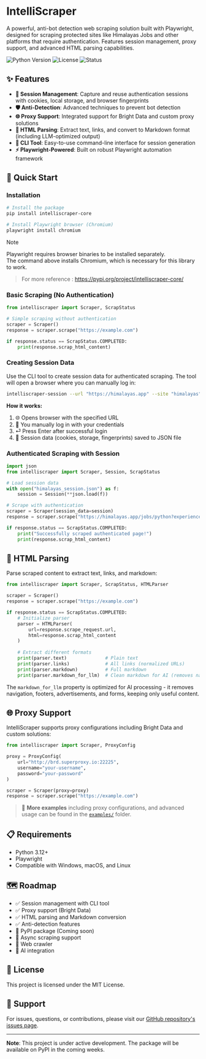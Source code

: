 # IntelliScraper

A powerful, anti-bot detection web scraping solution built with Playwright, designed for scraping protected sites like Himalayas Jobs and other platforms that require authentication. Features session management, proxy support, and advanced HTML parsing capabilities.

![Python Version](https://img.shields.io/badge/python-3.12%2B-blue)
![License](https://img.shields.io/badge/license-MIT-green)
![Status](https://img.shields.io/badge/status-active-success)

## ✨ Features

- **🔐 Session Management**: Capture and reuse authentication sessions with cookies, local storage, and browser fingerprints
- **🛡️ Anti-Detection**: Advanced techniques to prevent bot detection
- **🌐 Proxy Support**: Integrated support for Bright Data and custom proxy solutions
- **📝 HTML Parsing**: Extract text, links, and convert to Markdown format (including LLM-optimized output)
- **🎯 CLI Tool**: Easy-to-use command-line interface for session generation
- **⚡ Playwright-Powered**: Built on robust Playwright automation framework

## 🚀 Quick Start

### Installation

```bash
# Install the package
pip install intelliscraper-core

# Install Playwright browser (Chromium)
playwright install chromium
```
> [!NOTE]  
> Playwright requires browser binaries to be installed separately.  
> The command above installs Chromium, which is necessary for this library to work.  

> For more reference : https://pypi.org/project/intelliscraper-core/

### Basic Scraping (No Authentication)

```python
from intelliscraper import Scraper, ScrapStatus

# Simple scraping without authentication
scraper = Scraper()
response = scraper.scrape("https://example.com")

if response.status == ScrapStatus.COMPLETED:
    print(response.scrap_html_content)
```

### Creating Session Data

Use the CLI tool to create session data for authenticated scraping. The tool will open a browser where you can manually log in:

```bash
intelliscraper-session --url "https://himalayas.app" --site "himalayas" --output "./himalayas_session.json"
```

**How it works:**
1. 🌐 Opens browser with the specified URL
2. 🔐 You manually log in with your credentials
3. ⏎ Press Enter after successful login
4. 💾 Session data (cookies, storage, fingerprints) saved to JSON file

### Authenticated Scraping with Session

```python
import json
from intelliscraper import Scraper, Session, ScrapStatus

# Load session data
with open("himalayas_session.json") as f:
    session = Session(**json.load(f))

# Scrape with authentication
scraper = Scraper(session_data=session)
response = scraper.scrape("https://himalayas.app/jobs/python?experience=entry-level%2Cmid-level")

if response.status == ScrapStatus.COMPLETED:
    print("Successfully scraped authenticated page!")
    print(response.scrap_html_content)
```

## 📝 HTML Parsing

Parse scraped content to extract text, links, and markdown:

```python
from intelliscraper import Scraper, ScrapStatus, HTMLParser

scraper = Scraper()
response = scraper.scrape("https://example.com")

if response.status == ScrapStatus.COMPLETED:
    # Initialize parser
    parser = HTMLParser(
        url=response.scrape_request.url,
        html=response.scrap_html_content
    )
    
    # Extract different formats
    print(parser.text)              # Plain text
    print(parser.links)             # All links (normalized URLs)
    print(parser.markdown)          # Full markdown
    print(parser.markdown_for_llm)  # Clean markdown for AI (removes nav, footer, ads)
```

The `markdown_for_llm` property is optimized for AI processing - it removes navigation, footers, advertisements, and forms, keeping only useful content.

## 🌐 Proxy Support

IntelliScraper supports proxy configurations including Bright Data and custom solutions:

```python
from intelliscraper import Scraper, ProxyConfig

proxy = ProxyConfig(
    url="http://brd.superproxy.io:22225",
    username="your-username",
    password="your-password"
)

scraper = Scraper(proxy=proxy)
response = scraper.scrape("https://example.com")
```

> 📁 **More examples** including proxy configurations, and advanced usage can be found in the [`examples/`](./examples) folder.

## 📋 Requirements

- Python 3.12+
- Playwright
- Compatible with Windows, macOS, and Linux

## 🗺️ Roadmap

- ✅ Session management with CLI tool
- ✅ Proxy support (Bright Data)
- ✅ HTML parsing and Markdown conversion
- ✅ Anti-detection features
- 🔄 PyPI package (Coming soon)
- 🔄 Async scraping support
- 🔄 Web crawler
- 🔄 AI integration

## 📄 License

This project is licensed under the MIT License.


## 📧 Support

For issues, questions, or contributions, please visit our [GitHub repository's issues page](https://github.com/omkarmusale0910/IntelliScraper/issues).

---

**Note**: This project is under active development. The package will be available on PyPI in the coming weeks.